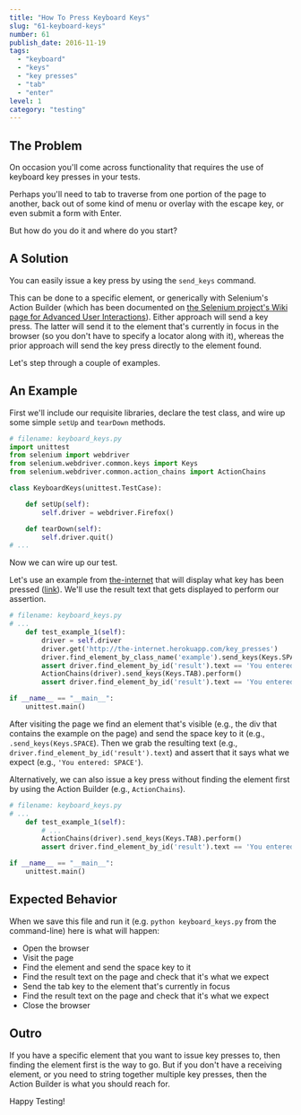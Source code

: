 ```yaml
---
title: "How To Press Keyboard Keys"
slug: "61-keyboard-keys"
number: 61
publish_date: 2016-11-19
tags:
  - "keyboard"
  - "keys"
  - "key presses"
  - "tab"
  - "enter"
level: 1
category: "testing"
---
```


## The Problem

On occasion you'll come across functionality that requires the use of keyboard key presses in your tests.

Perhaps you'll need to tab to traverse from one portion of the page to another, back out of some kind of menu or overlay with the escape key, or even submit a form with Enter.

But how do you do it and where do you start?

## A Solution

You can easily issue a key press by using the `send_keys` command.

This can be done to a specific element, or generically with Selenium's Action Builder (which has been documented on [the Selenium project's Wiki page for Advanced User Interactions](https://github.com/SeleniumHQ/selenium/wiki/Advanced-User-Interactions)). Either approach will send a key press. The latter will send it to the element that's currently in focus in the browser (so you don't have to specify a locator along with it), whereas the prior approach will send the key press directly to the element found.

Let's step through a couple of examples.

## An Example

First we'll include our requisite libraries, declare the test class, and wire up some simple `setUp` and `tearDown` methods.

```python
# filename: keyboard_keys.py
import unittest
from selenium import webdriver
from selenium.webdriver.common.keys import Keys
from selenium.webdriver.common.action_chains import ActionChains

class KeyboardKeys(unittest.TestCase):

    def setUp(self):
        self.driver = webdriver.Firefox()

    def tearDown(self):
        self.driver.quit()
# ...
```

Now we can wire up our test.

Let's use an example from [the-internet](https://github.com/tourdedave/the-internet) that will display what key has been pressed ([link](http://the-internet.herokuapp.com/key_presses)). We'll use the result text that gets displayed to perform our assertion.

```python
# filename: keyboard_keys.py
# ...
    def test_example_1(self):
        driver = self.driver
        driver.get('http://the-internet.herokuapp.com/key_presses')
        driver.find_element_by_class_name('example').send_keys(Keys.SPACE)
        assert driver.find_element_by_id('result').text == 'You entered: SPACE'
        ActionChains(driver).send_keys(Keys.TAB).perform()
        assert driver.find_element_by_id('result').text == 'You entered: TAB'

if __name__ == "__main__":
    unittest.main()
```

After visiting the page we find an element that's visible (e.g., the div that contains the example on the page) and send the space key to it (e.g., `.send_keys(Keys.SPACE`). Then we grab the resulting text (e.g., `driver.find_element_by_id('result').text`) and assert that it says what we expect (e.g., `'You entered: SPACE'`).

Alternatively, we can also issue a key press without finding the element first by using the Action Builder (e.g., `ActionChains`).

```python
# filename: keyboard_keys.py
# ...
    def test_example_1(self):
        # ...
        ActionChains(driver).send_keys(Keys.TAB).perform()
        assert driver.find_element_by_id('result').text == 'You entered: TAB'

if __name__ == "__main__":
    unittest.main()
```

## Expected Behavior

When we save this file and run it (e.g. `python keyboard_keys.py` from the command-line) here is what will happen:

+ Open the browser
+ Visit the page
+ Find the element and send the space key to it
+ Find the result text on the page and check that it's what we expect
+ Send the tab key to the element that's currently in focus
+ Find the result text on the page and check that it's what we expect
+ Close the browser

## Outro

If you have a specific element that you want to issue key presses to, then finding the element first is the way to go. But if you don't have a receiving element, or you need to string together multiple key presses, then the Action Builder is what you should reach for.

Happy Testing!
